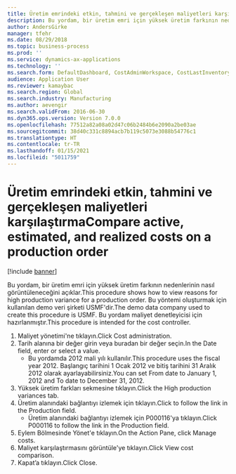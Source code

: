 ```yaml
---
title: Üretim emrindeki etkin, tahmini ve gerçekleşen maliyetleri karşılaştırma
description: Bu yordam, bir üretim emri için yüksek üretim farkının nedenlerinin nasıl görüntüleneceğini açıklar.
author: AndersGirke
manager: tfehr
ms.date: 08/29/2018
ms.topic: business-process
ms.prod: ''
ms.service: dynamics-ax-applications
ms.technology: ''
ms.search.form: DefaultDashboard, CostAdminWorkspace, CostLastInventoryCloseCard, CostLastBackflushCostingCard, CostStatementCacheCard, CostReleasedProductsMissingCostingDataFormPart, CostCalculationPeriodTopVariancesChartFormPart, CostSelectPeriodDialogForm, CostCalculationPeriodTopVariancesListFormPart, ProdTable, CostCalculationCompareDialog
audience: Application User
ms.reviewer: kamaybac
ms.search.region: Global
ms.search.industry: Manufacturing
ms.author: aevengir
ms.search.validFrom: 2016-06-30
ms.dyn365.ops.version: Version 7.0.0
ms.openlocfilehash: 77512a82a08a02d47c06b2484b6e2090a2be03ae
ms.sourcegitcommit: 38d40c331c8894acb7b119c5073e3088b54776c1
ms.translationtype: HT
ms.contentlocale: tr-TR
ms.lasthandoff: 01/15/2021
ms.locfileid: "5011759"
---
```

# <a name="compare-active-estimated-and-realized-costs-on-a-production-order"></a><span data-ttu-id="dd0e7-103">Üretim emrindeki etkin, tahmini ve gerçekleşen maliyetleri karşılaştırma</span><span class="sxs-lookup"><span data-stu-id="dd0e7-103">Compare active, estimated, and realized costs on a production order</span></span>

[!include [banner](../../includes/banner.md)]

<span data-ttu-id="dd0e7-104">Bu yordam, bir üretim emri için yüksek üretim farkının nedenlerinin nasıl görüntüleneceğini açıklar.</span><span class="sxs-lookup"><span data-stu-id="dd0e7-104">This procedure shows how to view reasons for high production variance for a production order.</span></span> <span data-ttu-id="dd0e7-105">Bu yöntemi oluşturmak için kullanılan demo veri şirketi USMF'dir.</span><span class="sxs-lookup"><span data-stu-id="dd0e7-105">The demo data company used to create this procedure is USMF.</span></span> <span data-ttu-id="dd0e7-106">Bu yordam maliyet denetleyicisi için hazırlanmıştır.</span><span class="sxs-lookup"><span data-stu-id="dd0e7-106">This procedure is intended for the cost controller.</span></span>

1. <span data-ttu-id="dd0e7-107">Maliyet yönetimi'ne tıklayın.</span><span class="sxs-lookup"><span data-stu-id="dd0e7-107">Click Cost administration.</span></span>
2. <span data-ttu-id="dd0e7-108">Tarih alanına bir değer girin veya buradan bir değer seçin.</span><span class="sxs-lookup"><span data-stu-id="dd0e7-108">In the Date field, enter or select a value.</span></span>
    * <span data-ttu-id="dd0e7-109">Bu yordamda 2012 mali yılı kullanılır.</span><span class="sxs-lookup"><span data-stu-id="dd0e7-109">This procedure uses the fiscal year 2012.</span></span> <span data-ttu-id="dd0e7-110">Başlangıç tarihini 1 Ocak 2012 ve bitiş tarihini 31 Aralık 2012 olarak ayarlayabilirsiniz.</span><span class="sxs-lookup"><span data-stu-id="dd0e7-110">You can set From date to January 1, 2012 and To date to December 31, 2012.</span></span>  
3. <span data-ttu-id="dd0e7-111">Yüksek üretim farkları sekmesine tıklayın.</span><span class="sxs-lookup"><span data-stu-id="dd0e7-111">Click the High production variances tab.</span></span>
4. <span data-ttu-id="dd0e7-112">Üretim alanındaki bağlantıyı izlemek için tıklayın.</span><span class="sxs-lookup"><span data-stu-id="dd0e7-112">Click to follow the link in the Production field.</span></span>
    * <span data-ttu-id="dd0e7-113">Üretim alanındaki bağlantıyı izlemek için P000116'ya tıklayın.</span><span class="sxs-lookup"><span data-stu-id="dd0e7-113">Click P000116 to follow the link in the Production field.</span></span>  
5. <span data-ttu-id="dd0e7-114">Eylem Bölmesinde Yönet'e tıklayın.</span><span class="sxs-lookup"><span data-stu-id="dd0e7-114">On the Action Pane, click Manage costs.</span></span>
6. <span data-ttu-id="dd0e7-115">Maliyet karşılaştırmasını görüntüle'ye tıklayın.</span><span class="sxs-lookup"><span data-stu-id="dd0e7-115">Click View cost comparison.</span></span>
7. <span data-ttu-id="dd0e7-116">Kapat’a tıklayın.</span><span class="sxs-lookup"><span data-stu-id="dd0e7-116">Click Close.</span></span>

